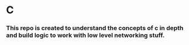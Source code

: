 # C 

### This repo is created to understand the concepts of c in depth and build logic to work with low level networking stuff.
